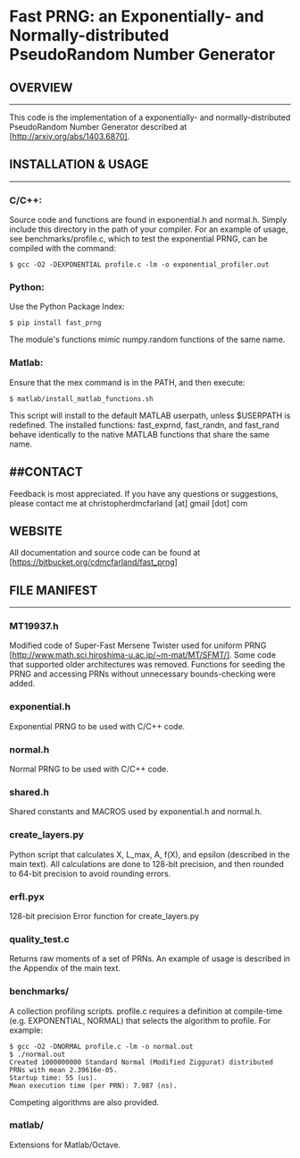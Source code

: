 # Fast PRNG: an Exponentially- and Normally-distributed PseudoRandom Number Generator

## OVERVIEW
-----------
This code is the implementation of a exponentially- and normally-distributed
PseudoRandom Number Generator described at [http://arxiv.org/abs/1403.6870].

## INSTALLATION & USAGE
-----------------------
### C/C++:

Source code and functions are found in exponential.h and normal.h. Simply 
include this directory in the path of your compiler. For an example of usage, 
see benchmarks/profile.c, which to test the exponential PRNG, can be compiled 
with the command:

    $ gcc -O2 -DEXPONENTIAL profile.c -lm -o exponential_profiler.out

### Python:

Use the Python Package Index:
            
    $ pip install fast_prng

The module's functions mimic numpy.random functions of the same name. 

### Matlab:

Ensure that the mex command is in the PATH, and then execute:
            
    $ matlab/install_matlab_functions.sh

This script will install to the default MATLAB userpath, unless $USERPATH is 
redefined. The installed functions: fast_exprnd, fast_randn, and fast_rand
behave identically to the native MATLAB functions that share the same name.  

##CONTACT
---------
Feedback is most appreciated. If you have any questions or suggestions, please 
contact me at christopherdmcfarland [at] gmail [dot] com

WEBSITE
-------
All documentation and source code can be found at 
[https://bitbucket.org/cdmcfarland/fast_prng]

## FILE MANIFEST
----------------
    
### MT19937.h  

Modified code of Super-Fast Mersene Twister used for uniform PRNG
[http://www.math.sci.hiroshima-u.ac.jp/~m-mat/MT/SFMT/]. Some code that 
supported older architectures was removed. Functions for seeding the PRNG and 
accessing PRNs without unnecessary bounds-checking were added.
    
### exponential.h  
    
Exponential PRNG to be used with C/C++ code.         

### normal.h  

Normal PRNG to be used with C/C++ code. 

### shared.h

Shared constants and MACROS used by exponential.h and normal.h.

### create_layers.py  

Python script that calculates X, L_max, A, f(X), and epsilon (described in the 
main text). All calculations are done to 128-bit precision, and then rounded to 
64-bit precision to avoid rounding errors.
    
### erfl.pyx  

128-bit precision Error function for create_layers.py
    
### quality_test.c 

Returns raw moments of a set of PRNs. An example of usage is described in the 
Appendix of the main text.
    
### benchmarks/  
    
A collection profiling scripts. profile.c requires a definition at compile-time 
(e.g. EXPONENTIAL, NORMAL) that selects the algorithm to profile. For example:

    $ gcc -O2 -DNORMAL profile.c -lm -o normal.out
    $ ./normal.out
    Created 1000000000 Standard Normal (Modified Ziggurat) distributed PRNs with mean 2.39616e-05.
    Startup time: 55 (us).
    Mean execution time (per PRN): 7.987 (ns).

Competing algorithms are also provided. 
    
### matlab/  
    
Extensions for Matlab/Octave.